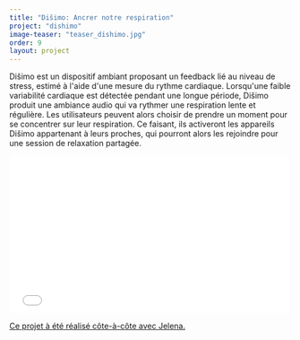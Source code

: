 ```yaml
---
title: "Dišimo: Ancrer notre respiration"
project: "dishimo"
image-teaser: "teaser_dishimo.jpg"
order: 9
layout: project
---
```


Dišimo est un dispositif ambiant proposant un feedback lié au niveau de stress, estimé à l'aide d'une mesure du rythme cardiaque. Lorsqu'une faible variabilité cardiaque est détectée pendant une longue période, Dišimo produit une ambiance audio qui va rythmer une respiration lente et régulière. Les utilisateurs peuvent alors choisir de prendre un moment pour se concentrer sur leur respiration. Ce faisant, ils activeront les appareils Dišimo appartenant à leurs proches, qui pourront alors les rejoindre pour une session de relaxation partagée.

<iframe src="//player.vimeo.com/video/257812452" width="500" height="281" frameborder="0" webkitallowfullscreen mozallowfullscreen allowfullscreen ></iframe>

[Ce projet à été réalisé côte-à-côte avec Jelena.](http://jmladeno.net/index.php/2018/02/19/disimo-chi-demo-2018/)
